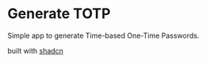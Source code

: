 # Generate TOTP
Simple app to generate Time-based One-Time Passwords.

built with [shadcn](https://ui.shadcn.com/)
